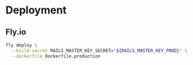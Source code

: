 # Deployment

## Fly.io

```sh
fly deploy \
  --build-secret RAILS_MASTER_KEY_SECRET="${RAILS_MASTER_KEY_PROD}" \
  --dockerfile Dockerfile.production
```
